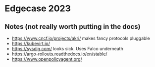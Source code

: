 # Edgecase 2023

## Notes (not really worth putting in the docs)

- https://www.cncf.io/projects/akri/ makes fancy protocols pluggable
- https://kubevirt.io/
- https://sysdig.com/ looks sick. Uses Falco underneath
- https://argo-rollouts.readthedocs.io/en/stable/
- https://www.openpolicyagent.org/
